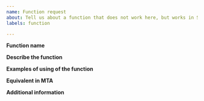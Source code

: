 ```yaml
---
name: Function request
about: Tell us about a function that does not work here, but works in SA-MP
labels: function

---
```


**Function name**
<!-- The name of the function with arguments. It can be several functions, but they must be from one category. -->

**Describe the function**
<!-- A clear and concise description of what the function or functions will do. -->

**Examples of using of the function**
<!-- Put the code with example here. If you have it. -->

**Equivalent in MTA**
<!-- If you know equivalent of the function or functions in MTA, please write it here. -->

**Additional information**
<!-- The additional information can be an article about it, wiki of SAMP or something that can helps us. -->
